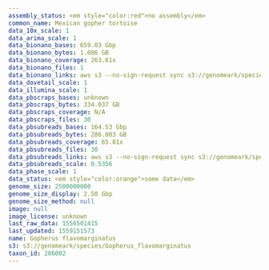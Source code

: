 ```yaml
---
assembly_status: <em style="color:red">no assembly</em>
common_name: Mexican gopher tortoise
data_10x_scale: 1
data_arima_scale: 1
data_bionano_bases: 659.03 Gbp
data_bionano_bytes: 1.086 GB
data_bionano_coverage: 263.61x
data_bionano_files: 1
data_bionano_links: aws s3 --no-sign-request sync s3://genomeark/species/Gopherus_flavomarginatus/rGopFla2/genomic_data/bionano/ .<br>
data_dovetail_scale: 1
data_illumina_scale: 1
data_pbscraps_bases: unknown
data_pbscraps_bytes: 334.037 GB
data_pbscraps_coverage: N/A
data_pbscraps_files: 30
data_pbsubreads_bases: 164.53 Gbp
data_pbsubreads_bytes: 286.083 GB
data_pbsubreads_coverage: 65.81x
data_pbsubreads_files: 30
data_pbsubreads_links: aws s3 --no-sign-request sync s3://genomeark/species/Gopherus_flavomarginatus/rGopFla2/genomic_data/pacbio/ . --exclude "*scraps.bam*"<br>
data_pbsubreads_scale: 0.5356
data_phase_scale: 1
data_status: <em style="color:orange">some data</em>
genome_size: 2500000000
genome_size_display: 2.50 Gbp
genome_size_method: null
image: null
image_license: unknown
last_raw_data: 1556501415
last_updated: 1559151573
name: Gopherus flavomarginatus
s3: s3://genomeark/species/Gopherus_flavomarginatus
taxon_id: 286002
---
```

